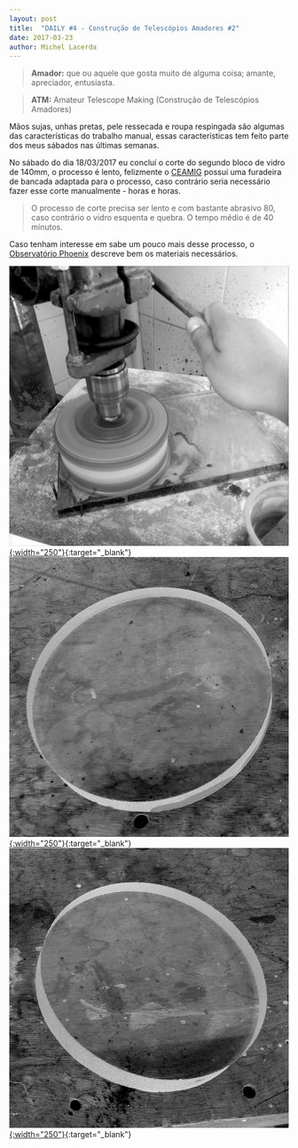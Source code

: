 ```yaml
---
layout: post
title:  "DAILY #4 - Construção de Telescópios Amadores #2"
date: 2017-03-23
author: Michel Lacerda
---
```


> **Amador:** que ou aquele que gosta muito de alguma coisa; amante, apreciador, entusiasta.

>**ATM:**  Amateur Telescope Making (Construção de Telescópios Amadores)


Mãos sujas, unhas pretas, pele ressecada e roupa respingada são algumas das características do trabalho manual, essas características tem feito parte dos meus sábados nas últimas semanas.

No sábado do dia 18/03/2017 eu concluí o corte do segundo bloco de vidro de 140mm, o processo é lento, felizmente o [CEAMIG](http://www.ceamig.org.br/) possuí uma furadeira de bancada adaptada para o processo, caso contrário seria necessário fazer esse corte manualmente - horas e horas.

> O processo de corte precisa ser lento e com bastante abrasivo 80, caso contrário o vidro esquenta e  quebra. O tempo médio é de 40 minutos.

Caso tenham interesse em sabe um pouco mais desse processo, o [Observatório Phoenix](http://www.observatorio-phoenix.org/) descreve bem os materiais necessários.

[![Tux Mono](/imgs/atm_2_01.jpg){:width="250"}](http://www.astronomialivre.org/imgs/atm_2_01.jpg){:target="_blank"}
[![Tux Mono](/imgs/atm_2_02.jpg){:width="250"}](http://www.astronomialivre.org/imgs/atm_2_02.jpg){:target="_blank"}
[![Tux Mono](/imgs/atm_2_03.jpg){:width="250"}](http://www.astronomialivre.org/imgs/atm_2_03.jpg){:target="_blank"}